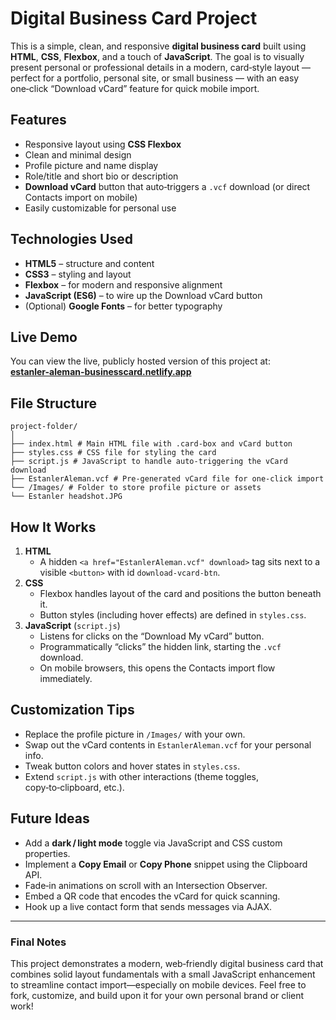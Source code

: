 # Digital Business Card Project

This is a simple, clean, and responsive **digital business card** built using **HTML**, **CSS**, **Flexbox**, and a touch of **JavaScript**. The goal is to visually present personal or professional details in a modern, card‑style layout — perfect for a portfolio, personal site, or small business — with an easy one‑click “Download vCard” feature for quick mobile import.

## Features

* Responsive layout using **CSS Flexbox**  
* Clean and minimal design  
* Profile picture and name display  
* Role/title and short bio or description  
* **Download vCard** button that auto‑triggers a `.vcf` download (or direct Contacts import on mobile)  
* Easily customizable for personal use  

## Technologies Used

* **HTML5** – structure and content  
* **CSS3** – styling and layout  
* **Flexbox** – for modern and responsive alignment  
* **JavaScript (ES6)** – to wire up the Download vCard button  
* (Optional) **Google Fonts** – for better typography  

## Live Demo

You can view the live, publicly hosted version of this project at:  
**[estanler-aleman-businesscard.netlify.app](https://estanler-aleman-businesscard.netlify.app)**

## File Structure

```
project-folder/
│
├── index.html # Main HTML file with .card-box and vCard button
├── styles.css # CSS file for styling the card
├── script.js # JavaScript to handle auto‑triggering the vCard download
├── EstanlerAleman.vcf # Pre‑generated vCard file for one-click import
└── /Images/ # Folder to store profile picture or assets
└── Estanler headshot.JPG
```


## How It Works

1. **HTML**  
   - A hidden `<a href="EstanlerAleman.vcf" download>` tag sits next to a visible `<button>` with id `download-vcard-btn`.  
2. **CSS**  
   - Flexbox handles layout of the card and positions the button beneath it.  
   - Button styles (including hover effects) are defined in `styles.css`.  
3. **JavaScript** (`script.js`)  
   - Listens for clicks on the “Download My vCard” button.  
   - Programmatically “clicks” the hidden link, starting the `.vcf` download.  
   - On mobile browsers, this opens the Contacts import flow immediately.  

## Customization Tips

* Replace the profile picture in `/Images/` with your own.  
* Swap out the vCard contents in `EstanlerAleman.vcf` for your personal info.  
* Tweak button colors and hover states in `styles.css`.  
* Extend `script.js` with other interactions (theme toggles, copy‑to‑clipboard, etc.).  

## Future Ideas

* Add a **dark / light mode** toggle via JavaScript and CSS custom properties.  
* Implement a **Copy Email** or **Copy Phone** snippet using the Clipboard API.  
* Fade‑in animations on scroll with an Intersection Observer.  
* Embed a QR code that encodes the vCard for quick scanning.  
* Hook up a live contact form that sends messages via AJAX.  

---

### Final Notes

This project demonstrates a modern, web‑friendly digital business card that combines solid layout fundamentals with a small JavaScript enhancement to streamline contact import—especially on mobile devices. Feel free to fork, customize, and build upon it for your own personal brand or client work!  

